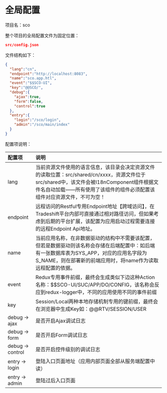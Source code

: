 # 全局配置

项目名：sco

整个项目的全局配置文件为固定位置：

```json
src/config.json
```

文件结构如下：

```json
{
  "lang":"cn",
  "endpoint":"http://localhost:8083",
  "name":"sco.app.htl",
  "event":"$$SCO-UI",
  "key":"@@SCO/",
  "debug":{
    "ajax":true,
    "form":false,
    "control":true
  },
  "entry":{
    "login":"/sco/login",
    "admin":"/sco/main/index"
  }
}
```

配置项说明：

| 配置项 | 说明 |
| :--- | :--- |
| lang | 当前资源文件使用的语言信息，该目录会决定资源文件的读取位置：src/shared/cn/xxxx，资源文件位于src/shared中，该文件会被I18nComponent组件根据文件名自动加载——所有使用了该组件的组件必须配置该组件对应资源文件，不可为空！ |
| endpoint | 远程访问的Restful专用Endpoint地址【跨域访问】，在Tradeshift平台内部可直接通过相对路径访问，但如果考虑到后期的平台扩展，该配置为应用启动过程需要连接的远程Endpoint Api地址。 |
| name | 当前应用名称，在非数据驱动的结构中不需要该配置，但若是数据驱动则该名称会存储在后端配置中：如后端有一张数据库表为SYS\_APP，对应的应用名字段为S\_NAME，则在部署新的前端应用时，将name作为读取远程配置的依据。 |
| event | Redux专用事件前缀，最终会生成类似下边这种Action名称：$$SCO-UI/SUC/APP/DO/CONFIG，该名称会反应到redux-logger中，不同的应用使用不同的事件前缀 |
| key | Session/Local两种本地存储机制专用的键前缀，最终会在浏览器中生成Key如：@@RTV/SESSION/USER |
| debug -&gt; ajax | 是否开启Ajax调试日志 |
| debug -&gt; form | 是否开启Form调试日志 |
| debug -&gt; control | 是否开启控件级别的调试日志 |
| entry -&gt; login | 登陆入口页面地址（应用内部页面全部从服务端配置中读） |
| entry -&gt; admin | 登陆过后入口页面 |



